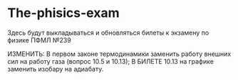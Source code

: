 # The-phisics-exam
Здесь будут выкладываться и обновляться билеты к экзамену по физике ПФМЛ №239

ИЗМЕНИТЬ: 
  В первом законе термодинамики заменить работу внешних сил на работу газа  (вопрос 10.5 и 10.13);
 В БИЛЕТЕ 10.13 на графике заменить изобару на адиабату.
